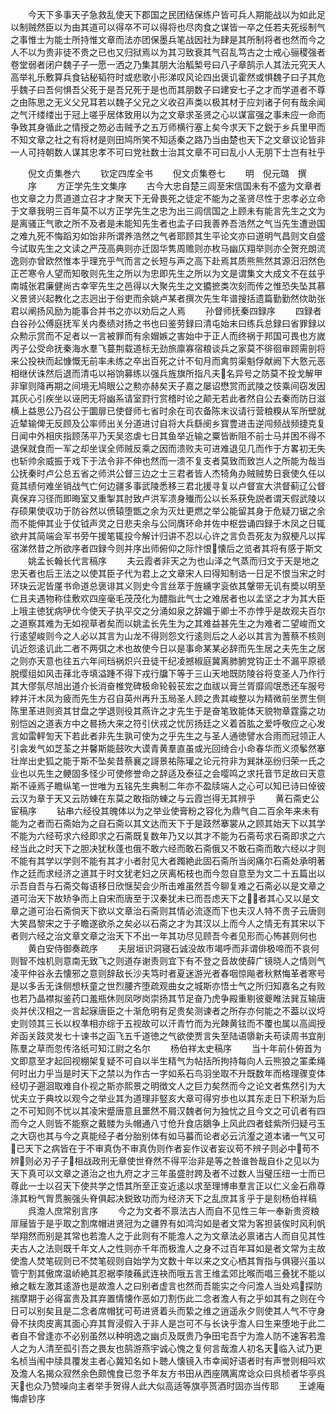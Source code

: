 <!-- { "loadSidebar": true } -->
　　今天下多事天子急救乱使天下郡国之民团结保练户皆可兵人期能战以为如此足以制贼然臣以为由其道可以得卒不可以得将也尽肉食之谋皆一卒之任若夫死绥制气之事惟士为能士所持惟文章而法亦团保墨兵笔战因社为肆是其所制将者也然而今之人不以为贵非徒不贵之已也又归狱焉以为其习致衰其气召乱笃古之士戒心骊稷强者卷堂弱者闭户魏子子一愿一洒之乃集其朋大治觚椠号曰八子章鹄示人其法元究天人高举礼乐敷算兵食钻秘韬符时或悲歌小形涕叹风论四出褒讥霍然或惧魏子曰子其危乎魏子曰吾何惧吾父死于是吾兄死于是也而其朋数子曰建安七子之才而学道者不尊之由陈思之无义父兄耳若以魏子父兄之义收召声类以极其材于应刘诸子何有哉余闻之气汗缕缕出于冠上嗟乎居体致用以为之文章求圣贤之心以谋富强之事未应一命而争致其身循此之情授之笏必击贼予之五万师横行塞上矣今求天下之鋭于乡兵里甲而不知文章之社之有将材是则田鸠所笑不知适秦之路乃当由楚也天下之文章议论皆非一人可持朝数人谋其忠孝不可曰党社数士治其文章不可曰乱小人无朋下士岂有社乎






　　倪文贞集巻六
　　钦定四库全书
　　倪文贞集卷七
　　明　倪元璐　撰
　　序
　　方正学先生文集序
　　古今大忠自楚三闾至宋信国未有不盛为文章者也文章之力贯道道立召才才聚天下无骨畏死之徒定不能为之圣贤尽性于忠孝必立命于文章我明三百年莫不以方正学先生之忠为出三闾信国之上顾未有能言先生之文为是离骚正气歌之所不及者是未能知先生者也孟子曰我善养吾浩然之气当先生遭逊国之难九死不悔蹈刃如饴非所谓养浩然之气者耶顾其生平论文亦曰道明气昌则文自盛今试取先生之文读之严茂高典则亦迁固华隽周赡则亦枚马幽仄翔举则亦仝贺充朗流逸则亦曾欧然惟本乎理充乎气而言之长短与声之高下赴焉其质熊熊然其源汨汨然色正芒寒令人望而知敬则先生之所以为忠即先生之所以为文是谓集文大成文不在兹乎南城张君廉健尚古幸宰先生之邑得以大聚先生之文攟摭类次刻而传之惟恐失坠其慕义景贤兴起教化之志迥出于俗吏而余姚卢某者撰次先生年谱搜括遗篇勤勤然佽助张君以阐扬风励为能事合并书之亦以劝后之人焉
　　孙督师抚秦四録序
　　四録者白谷孙公傅庭抚军关内奏绩对扬之书也曰鉴劳録曰清屯始末曰练兵总録曰省罪録以众勲示赏而不足者以一言被罪而有余媢嫉之害始中于正人而终祸于邦国可畏也方嵗丙子公受命抚秦海水羣飞蔓荆载道标无劲旅廪寡宿粮谈兵之家莫不徘徊审顾需剖将来公投袂而起慷慨无前率未练之卒出百死之计不旬月而禽剪渠魁俘献阙下大憝元恶相继伏诛然后退而清屯以裕饷募练以强兵旌旗所指凡夫名异号之防莫不投戈解甲非窜则降再期之间境无鸠眼公之勲亦赫矣天子嘉之屡诏懋赏而武陵之忮乘间窃发因其灰心引疾坐以诬罔无将幽系请室罸行赏稽时论之颠无若此者然自公去秦而防日滋横上益思公乃召公于圜扉已使督师七省时余在司农备陈末议请行营粮糗从军所壁就近辇输俾无反顾及公率师出关分道进讨自将大兵繇阌乡寳豊进击逆闯频战频捷克复日闻中外相庆指顾荡平乃天吴恣虐七日其鱼举近输之粟皆断阻不前士马并困不得不退保就食而一军之却坐误全师贼反乘之因而溃败夫可进难退见几而作于方畧初无失也斩帅余威振于戏下于法令非不伸也然而一溃不复支者莫致而致岂人之所能为哉当公抚秦时卢公总五省之师洪公督三边之士三君者皆人杰犄角办贼贼势日衰使久任以竟其绩何难坐销战气亡何边疆多事武陵悉移三君北援寻复以卢督宣大洪督蓟辽公督真保弃习径而即晦室又重掣其肘致卢洪军溃身殱而公以长系获免説者谓天假武陵以存硕果使収功于防谷然以偾辕堕甑之余为灭灶更燃之举公能留其身于危疑刀锯之余而不能伸其业于仗钺声灵之日悲夫余与公同膺环命并佐中枢尝诵四録于木凤之日辄欲弁其简端会军书旁午援笔辄投今解计归讲不忍以心许之言负吾死友为叙梗凡以挥宿涕然昔之所欲序者四録今则并序出师俯仰之际忭恨懐后之览者其将有感于斯文
　　姚孟长翰长代言稿序
　　夫云霞者非天之为也山泽之气蒸而归文于天是地之忠天者也后王法之以使其臣子代为君上之文章宋人曰得知制诰一日足不恨当宋之时环玦云泥皆厪书命道总褒诽其义则史今言丝萃于旌纁字衮依其鞶带无讥有奬以明至仁且夫遇物称佳敷欢四座毫毛茂茂化为醴脂此气士之难居者也以孟坚之才为其大臣上哦主徳犹病吚优今使天子执平交之分涌如泉之辞媚于卿士不亦悖乎是故观夫百尔之道察其难为无如视草者矣而以姚孟长先生为之其难益甚先生之为难者二望峻而文行逺望峻则今之人必以其言为山龙不得则怨文行逺则后之人必以其言为蓍蔡不核则讥近怨逺讥此二者不两弭之术也故使今日以是事命某某必辞而先生居之夫先生之居之则亦天意也往五六年间珰祸炽兴丑徒干纪凌撼椒庭冀离肺腑党钩正士不漏平原禠脱缨组如风击萚北寺填溢踵不得下戎行牖下等于三山天地既防陵谷将变圣人乃作行其大僇氛尽旭出道介长消奋椎党碑极命轮毂苌宏之血祓以膏兰胥靡闾氓悉还车服号綍并汗木凤为疲而先生方召自英州再升玉局圣人顾之贵其峻整以为精微前坐贾生侧陈里革进则资其甘盘之学退则役其燕许之才先生于是奋笔致能体天貌物章霆露之功别恺凶之道表方中之晷扬大来之符引伏戎之忧厉扬廷之义着首肱之爱呼敬应之心发言如雷軯訇天下若此者非先生孰可使为之乎先生之与圣人通徳譬水合雨而冠领正人引衾发气如芝荃之并馨斯能鼓吹大谟青黄羣直虽或光回绮合小命春华而义须鬇然搴壮岸出史狐之能于斯不坠矣昔蔡襄之謌景祐陈瓘之论元符非为巽牀巫纷归荣一氏之业也以先生之鲠固多怪少可使修誉命之辞适及泰征之会嘤鸣之求托音节足故曰天意斯不诬焉子瞻纵笔一世唯为五铭先生典制二年亦不盈牍端人之心可以知已诗曰倬彼云汉为章于天又云防蝀在东莫之敢指防蝀之与云霞岂得无其辨乎
　　黄石斋史公宦稿序
　　钻串六经役其魄体以为之举业使膏粉之容化为鼎气自二百余年来未有能为之者而石斋始为之自石斋以其文达而天下于是跂然搴裳从之顾其始天下以其学不能为六经苟求六经即求之石斋既复数年乃又以其才不能为石斋苟求石斋即求之六经当此之时天下之胆决犹秋蓬也俄不敢六经而敢石斋俄又不敢石斋而敢六经以才则不能有其学以学则不能有其才小者肘见大者躅絶此固石斋所当闵痛尔石斋处承明著作之廷而求经济之道其于时文犹老妇之厌离柘枝也而今忽自意至为文二十五篇出以示吾自吾与石斋交每语移日欣惬契会少所击难虽然吾今聊复难之石斋必以是文章之道可治天下故矫争而上自宋而唐至于汉秦犹未已而吾虑天下之者其心又以是文章之道可治石斋倘天下欲以文章治石斋则其情必流逐而下也夫汉人特不贵子云唐则大笑昌黎宋之于子瞻遂欲杀之矣必以石斋之才为其汉以上而今人之情无有其宋以下者则六经之治文章文章之治天下不出一年其功尽见顾吾今者见形而心怖甚则何也
　　黄白安侍御奏疏序
　　夫层垣识洞寝石诚没故市竭呼而非谓俳极啼而不哀何则智不烛机则意南无致飞之则道存谢责则宜下有不登之音故使薛广镜晓人之情则气凌平仲谷永去懐邪之意则辞敌长沙夫笃时者夏迷游光者春咽惊飚者秋黙悔革者寒号是以多舌无诛侧想枖童之世烈腰齐堕疏观曲女之城斯亦悟士气之所归知嘉名之有败也若乃晶襟拟鉴药口羞瓶休则凤哕岗崇扬其节足奋乃虎争殿重剔彼夔睢法巽互输唐炎并伏汉相之一言起寐唐臣之十渐危明有足贵矣测谏者之所存亦何能之不葢以议埒史则领其三长以权凖相亦综于五视故可以汗青竹而为光餗黄铉而不覆也属以高阊授斧函关跂灵发七十谏书之函飞五千道徳之气欲使贾言失至陆语隳新夫苟读周书宜削陈羣之草而忽传洛纸可知江尉之名尔
　　杨伯祥太史稿序
　　当十年前仆俯首为文即意至才起回视棚架复疑不可自以半生精气为帖括所拘持每向人云熊狼之罣柔绳何时出力乎当是时天下之禁以为作古一字如系石鸟羽坐取不升既数年而格理骤变体经切子遡洄取难自仆视之斯亦熙景之明徴文人之巨力矣然而今之论文者焦然引为大忧夫立于典坟以观今之举业其为道理非竪亥大章可得穷歩也以其东走日下积渐为后之不可知则不忧以其凌宋蹙唐意且噩然不屑汉魏者何为独忧之且今文之可讥者有四而今之人则皆不能察之戴髅为头帽通八寸伧升食店鶵争上风此四者蛙紫所归疑弓玉之大窃也其与今之真能经子者分胎别体有如马蟇而论者必云沆瀣之道本诸一气又可已天下之病皆在于不审真伪不审真伪则作者妄作议者妄议苟不辨子则必中苟不辨则必刃子子相战政刑无章使世脊然不得平治非是等之咎谁咎哉自仆之见以为天下真可以文章之道治之也九府之才三年虽盛肘跨及者不过数人当璧压纽一士而已尊此一士以召天下使共学之悟其所至正变近逺以求至理博串羣言正以仁义金石鼎尊涤其粉气胷贯腕强头脊俱起决鋭致功而为经济天下之乱庶其豸乎于是刻杨伯祥稿
　　呉澹人庶常别言序
　　今之为文者不禀法古人而自不见性三年一奉新贵资粮厞屦皆于是乎取之割席帽进贤冠为之疆界有如鸿沟如是者文常为客担装俟时风利帆举翔然而别是其常也若澹人之于此则有不能澹人之为文章法必禀诸古人而自见其性夫古人之法则既千年文人之性则亦千年而极澹人之身不过百年耳如是者文常为主故使澹人焚笔砚则已不焚笔砚则自始学为文数十年以来之文心栖其胷指与俱寝兴虽以管宁割其傲席温峤絶其忍裾李陵蘓武连袂而哦五言王维孟郊比喉而唱三叠犹不能以飨之軷左激其逺游也是故澹人之曰别者虚言也然而吾能实之今问澹人当处鸡探防揣摩期于必得富贵及其弃置情懐作恶如刀割伤此二念者澹人有之乎如其有之则在今日可以别矣且是二念者席帽犹可苟进贤着头而絷之维之逍遥永夕则使其人气不守身骨不扶肉皮离其面心弃其胷浸假入于非人是岂可不与长诀乎澹人曰生来堕地于此二者自不曾逢亦不必别虽然以种明逸之幽贞及既贵乃争田宅吾宁为澹人防不速客若澹人之为人清至孤引吾之畏友也鹄游燕宇诚心愧之复何言哉澹人初名天临入试乃更名桢当闱中牍具覆发主者心冀知名如卜聴人懐镜入市幸闻好语者时有声誉则相呌欢及澹人名揭众寂然余色颇愧食已忽予年友方书田从西座隅离席谂众曰呉桢者华亭呉天也众乃赞噪向主者举手贺得人此大似高适等旗亭贳酒时固亦当传耶
　　王谑庵悔虐钞序

